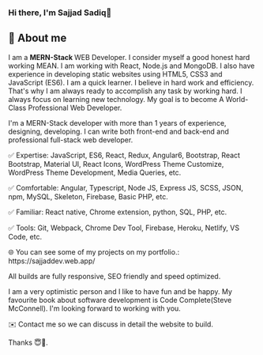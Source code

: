 ### Hi there, I'm Sajjad Sadiq👋

<h2> 📖 About me </h2>
I am a <strong> MERN-Stack </strong> WEB Developer. I consider myself a good honest hard working MEAN. I am working with React, Node.js and MongoDB. I also have experience in developing static websites using HTML5, CSS3 and JavaScript (ES6). I am a quick learner. I believe in hard work and efficiency. That's why I am always ready to accomplish any task by working hard. I always focus on learning new technology. My goal is to become A World-Class Professional Web Developer.

I'm a MERN-Stack developer with more than 1 years of experience, designing, developing. I can write both front-end and back-end and professional full-stack web developer.

✅ Expertise: JavaScript, ES6, React, Redux, Angular6, Bootstrap, React Bootstrap, Material UI, React Icons, WordPress Theme Customize, WordPress Theme Development, Media Queries, etc.

✅ Comfortable: Angular, Typescript, Node JS, Express JS, SCSS, JSON, npm, MySQL, Skeleton, Firebase, Basic PHP, etc.

✅ Familiar: React native, Chrome extension, python, SQL, PHP, etc.

✅ Tools: Git, Webpack, Chrome Dev Tool, Firebase, Heroku, Netlify, VS Code, etc.

 <p>🌐 You can see some of my projects on my portfolio.: https://sajjaddev.web.app/</p>


All builds are fully responsive, SEO friendly and speed optimized.

I am a very optimistic person and I like to have fun and be happy. My favourite book about software development is Code Complete(Steve McConnell). I'm looking forward to working with you.

✉️ Contact me so we can discuss in detail the website to build.

Thanks 😇🙏.



